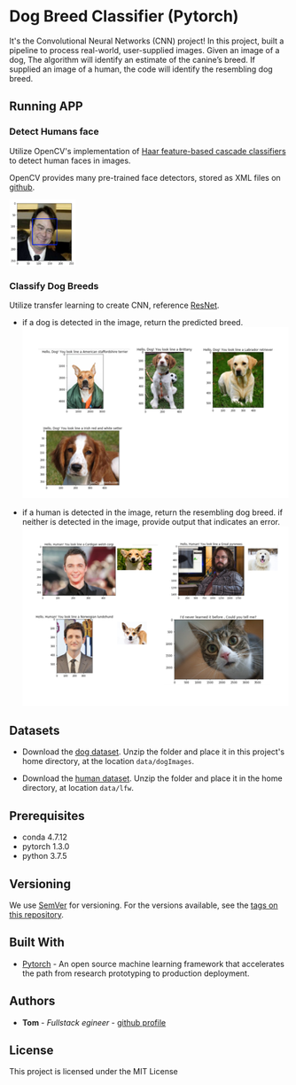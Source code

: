 # Dog Breed Classifier (Pytorch)

  It's the Convolutional Neural Networks (CNN) project! In this project, built a pipeline to process real-world, user-supplied images. Given an image of a dog, The algorithm will identify an estimate of the canine’s breed. If supplied an image of a human, the code will identify the resembling dog breed.

## Running APP

### Detect Humans face

Utilize OpenCV's implementation of [Haar feature-based cascade classifiers](http://docs.opencv.org/trunk/d7/d8b/tutorial_py_face_detection.html) to detect human faces in images.  

OpenCV provides many pre-trained face detectors, stored as XML files on [github](https://github.com/opencv/opencv/tree/master/data/haarcascades). 

<img src="src/human_face_detection.png"  width="120" height="120">

### Classify Dog Breeds
Utilize transfer learning to create CNN, reference [ResNet](https://arxiv.org/pdf/1512.03385.pdf).
* if a dog is detected in the image, return the predicted breed.
![Dog Breeds performence](src/dog_classifie.png)

* if a human is detected in the image, return the resembling dog breed.
if neither is detected in the image, provide output that indicates an error.
![Test the algorithm on Sample Images](src/human_check.png)

## Datasets
* Download the [dog dataset](https://s3-us-west-1.amazonaws.com/udacity-aind/dog-project/dogImages.zip).  Unzip the folder and place it in this project's home directory, at the location `data/dogImages`. 

* Download the [human dataset](https://s3-us-west-1.amazonaws.com/udacity-aind/dog-project/lfw.zip).  Unzip the folder and place it in the home directory, at location `data/lfw`. 

## Prerequisites

* conda    4.7.12
* pytorch  1.3.0                
* python   3.7.5

## Versioning

We use [SemVer](http://semver.org/) for versioning. For the versions available, see the [tags on this repository](https://github.com/your/project/tags).

## Built With

* [Pytorch](https://pytorch.org/) - An open source machine learning framework that accelerates the path from research prototyping to production deployment.

## Authors

* **Tom** - *Fullstack egineer* - [github profile](https://github.com/tomgtqq)

## License

This project is licensed under the MIT License
